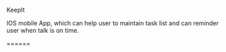 KeepIt

IOS mobile App, which can help user to maintain task list and can reminder user when talk is on time.

======
